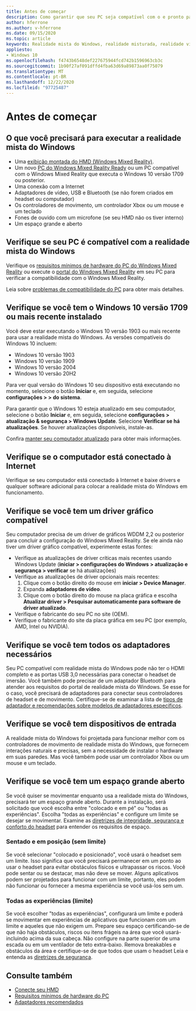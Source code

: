 ```yaml
---
title: Antes de começar
description: Como garantir que seu PC seja compatível com o e pronto para o Windows Mixed Reality.
author: hferrone
ms.author: v-hferrone
ms.date: 09/15/2020
ms.topic: article
keywords: Realidade mista do Windows, realidade misturada, realidade virtual, VR, MR, compatível, compatibilidade, introdução, instalação, PC, requisitos do sistema
appliesto:
- Windows 10
ms.openlocfilehash: f4743b6548def227675944fcd742b1596963cb3c
ms.sourcegitcommit: 1b90f27af091dffd4fba63d69a89873aa0f75079
ms.translationtype: MT
ms.contentlocale: pt-BR
ms.lasthandoff: 12/22/2020
ms.locfileid: "97725487"
---
```

# <a name="before-you-start"></a>Antes de começar

## <a name="what-youll-need-to-run-windows-mixed-reality"></a>O que você precisará para executar a realidade mista do Windows

* Uma [exibição montada do HMD (Windows Mixed Reality)](https://www.microsoft.com/en-us/windows/windows-mixed-reality-devices).
* Um novo [PC do Windows Mixed Reality Ready](https://support.microsoft.com/en-us/help/4039260/windows-10-mixed-reality-pc-hardware-guidelines) ou um PC compatível com o Windows Mixed Reality que executa o Windows 10 versão 1709 ou posterior.
* Uma conexão com a Internet
* Adaptadores de vídeo, USB e Bluetooth (se não forem criados em headset ou computador)
* Os controladores de movimento, um controlador Xbox ou um mouse e um teclado
* Fones de ouvido com um microfone (se seu HMD não os tiver interno)
* Um espaço grande e aberto

## <a name="make-sure-your-pc-is-compatible-with-windows-mixed-reality"></a>Verifique se seu PC é compatível com a realidade mista do Windows

Verifique os [requisitos mínimos de hardware do PC do Windows Mixed Reality](windows-mixed-reality-minimum-pc-hardware-compatibility-guidelines.md) ou execute o [portal do Windows Mixed Reality](install-windows-mixed-reality.md#launch-mixed-reality-portal) em seu PC para verificar a compatibilidade com o Windows Mixed Reality.

Leia sobre [problemas de compatibilidade do PC](https://support.microsoft.com/help/4045777/windows-10-get-help-with-pc-compatibility-in-windows-mixed-reality) para obter mais detalhes.

## <a name="make-sure-you-have-the-windows-10-version-1709-or-newer-installed"></a>Verifique se você tem o Windows 10 versão 1709 ou mais recente instalado

Você deve estar executando o Windows 10 versão 1903 ou mais recente para usar a realidade mista do Windows. As versões compatíveis do Windows 10 incluem:

* Windows 10 versão 1903
* Windows 10 versão 1909
* Windows 10 versão 2004
* Windows 10 versão 20H2

Para ver qual versão do Windows 10 seu dispositivo está executando no momento, selecione o botão **Iniciar** e, em seguida, selecione **configurações > > do sistema**.

Para garantir que o Windows 10 esteja atualizado em seu computador, selecione o botão **Iniciar** e, em seguida, selecione **configurações > atualização & segurança > Windows Update**.  Selecione **Verificar se há atualizações**. Se houver atualizações disponíveis, instale-as.

Confira [manter seu computador atualizado](https://support.microsoft.com/help/12373/windows-update-faq) para obter mais informações.

## <a name="make-sure-your-pc-is-connected-to-the-internet"></a>Verifique se o computador está conectado à Internet

Verifique se seu computador está conectado à Internet e baixe drivers e qualquer software adicional para colocar a realidade mista do Windows em funcionamento.

## <a name="make-sure-you-have-a-compatible-graphics-driver"></a>Verifique se você tem um driver gráfico compatível

Seu computador precisa de um driver de gráficos WDDM 2,2 ou posterior para concluir a configuração do Windows Mixed Reality. Se ele ainda não tiver um driver gráfico compatível, experimente estas fontes:

* Verifique as atualizações de driver críticas mais recentes usando Windows Update (**iniciar > configurações do Windows > atualização e segurança > verificar** se há atualizações)
* Verifique as atualizações de driver opcionais mais recentes:
    1. Clique com o botão direito do mouse em **iniciar > Device Manager**.
    2. Expanda **adaptadores de vídeo**.
    3. Clique com o botão direito do mouse na placa gráfica e escolha **Atualizar driver > Pesquisar automaticamente para software de driver atualizado**.
* Verifique o fabricante do seu PC no site (OEM).
* Verifique o fabricante do site da placa gráfica em seu PC (por exemplo, AMD, Intel ou NVIDIA).

## <a name="make-sure-that-you-have-any-required-adapters"></a>Verifique se você tem todos os adaptadores necessários

Seu PC compatível com realidade mista do Windows pode não ter o HDMI completo e as portas USB 3,0 necessárias para conectar o headset de imersão. Você também pode precisar de um adaptador Bluetooth para atender aos requisitos do portal de realidade mista do Windows.  Se esse for o caso, você precisará de adaptadores para conectar seus controladores de headset e de movimento. Certifique-se de examinar a lista de [tipos de adaptador e recomendações sobre modelos de adaptadores específicos](recommended-adapters-for-windows-mixed-reality-capable-pcs.md).

## <a name="make-sure-that-you-have-input-devices"></a>Verifique se você tem dispositivos de entrada

A realidade mista do Windows foi projetada para funcionar melhor com os controladores de movimento de realidade mista do Windows, que fornecem interações naturais e precisas, sem a necessidade de instalar o hardware em suas paredes. Mas você também pode usar um controlador Xbox ou um mouse e um teclado.

## <a name="make-sure-that-you-have-a-large-open-space"></a>Verifique se você tem um espaço grande aberto

Se você quiser se movimentar enquanto usa a realidade mista do Windows, precisará ter um espaço grande aberto.  Durante a instalação, será solicitado que você escolha entre "colocado e em pé" ou "todas as experiências". Escolha "todas as experiências" e configure um limite se desejar se movimentar. Examine as [diretrizes de integridade, segurança e conforto do headset](wmr-health-safety-comfort.md) para entender os requisitos de espaço.

### <a name="seated-and-standing-no-boundary"></a>Sentado e em posição (sem limite)

Se você selecionar "colocado e posicionado", você usará o headset sem um limite. Isso significa que você precisará permanecer em um ponto ao usar o headset para evitar obstáculos físicos e ultrapassar os riscos. Você pode sentar ou se destacar, mas não deve se mover. Alguns aplicativos podem ser projetados para funcionar com um limite, portanto, eles podem não funcionar ou fornecer a mesma experiência se você usá-los sem um.

### <a name="all-experiences-boundary"></a>Todas as experiências (limite)

Se você escolher "todas as experiências", configurará um limite e poderá se movimentar em experiências de aplicativos que funcionam com um limite e aqueles que não exigem um. Prepare seu espaço certificando-se de que não haja obstáculos, riscos ou itens frágeis na área que você usará-incluindo acima da sua cabeça. Não configure na parte superior de uma escada ou em um ventilador de teto extra-baixo. Remova breakables e obstáculos da área e certifique-se de que todos que usam o headset Leia e entenda as [diretrizes de segurança](https://support.microsoft.com/en-us/help/4039969/windows-10-mixed-reality-immersive-headset-health-safety-comfort).

## <a name="see-also"></a>Consulte também

* [Conecte seu HMD](plug-in-your-headset.md)
* [Requisitos mínimos de hardware do PC](windows-mixed-reality-minimum-pc-hardware-compatibility-guidelines.md)
* [Adaptadores recomendados](recommended-adapters-for-windows-mixed-reality-capable-pcs.md)